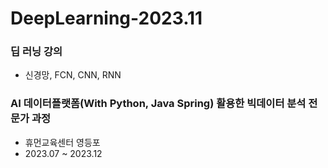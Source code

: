 # DeepLearning-2023.11

### 딥 러닝 강의
- 신경망, FCN, CNN, RNN

### AI 데이터플랫폼(With Python, Java Spring) 활용한 빅데이터 분석 전문가 과정
- 휴먼교육센터 영등포
- 2023.07 ~ 2023.12
